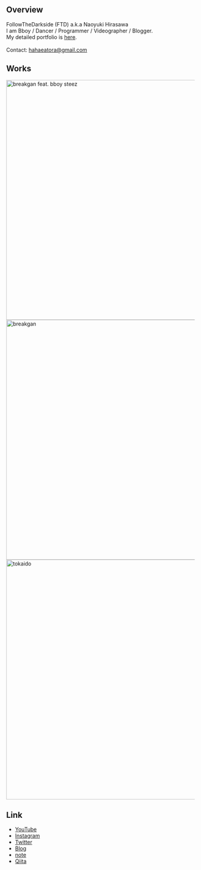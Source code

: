 ## Overview
FollowTheDarkside (FTD) a.k.a Naoyuki Hirasawa
<br>
I am Bboy / Dancer / Programmer / Videographer / Blogger.
<br>
My detailed portfolio is [here](https://hahaeatora.hateblo.jp/entry/2017/12/28/042438).
<br><br>
Contact: hahaeatora@gmail.com
## Works
<a href="https://youtu.be/tQmTFtPibCE"><img src="https://user-images.githubusercontent.com/9309605/111227324-bc89ee00-8625-11eb-92b5-17bd5cca9275.jpg" width="640px" height="640px" alt="breakgan feat. bboy steez"></a>
<a href="https://youtu.be/WRGNWCJfY1U"><img src="https://user-images.githubusercontent.com/9309605/111227953-bf391300-8626-11eb-9580-cf871576ae44.png" width="640px" height="640px" alt="breakgan"></a>
<a href="https://youtu.be/stGOXrW_BLM"><img src="https://user-images.githubusercontent.com/9309605/111226667-cf4ff300-8624-11eb-8aeb-5c526c9c0848.png" width="640px" height="640px" alt="tokaido"></a>
## Link
- [YouTube](https://www.youtube.com/c/FTD22)
- [Instagram](https://www.instagram.com/followthedarkside/)
- [Twitter](https://twitter.com/eatora22)
- [Blog](https://hahaeatora.hateblo.jp)
- [note](https://note.com/hahaeatora)
- [Qiita](https://qiita.com/FollowTheDarkside)
